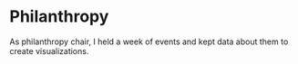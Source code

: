 # Philanthropy
As philanthropy chair, I held a week of events and kept data about them to create visualizations.
